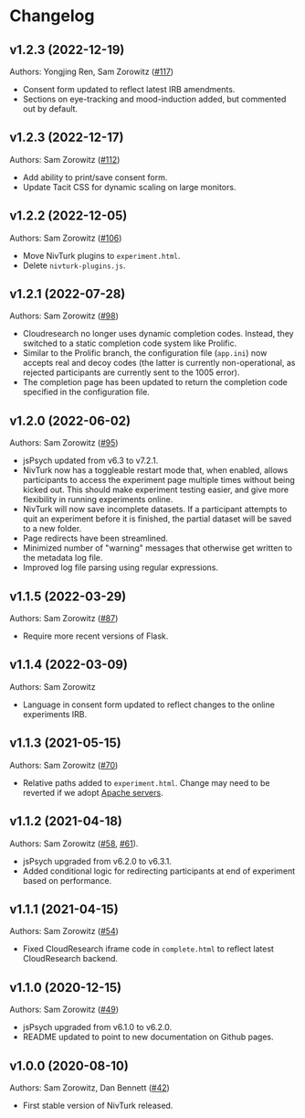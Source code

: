 # Changelog

## v1.2.3 (2022-12-19)

Authors: Yongjing Ren, Sam Zorowitz ([#117](https://github.com/nivlab/nivturk/pull/117))

- Consent form updated to reflect latest IRB amendments.
- Sections on eye-tracking and mood-induction added, but commented out by default.

## v1.2.3 (2022-12-17)

Authors: Sam Zorowitz ([#112](https://github.com/nivlab/nivturk/pull/112))

- Add ability to print/save consent form.
- Update Tacit CSS for dynamic scaling on large monitors.

## v1.2.2 (2022-12-05)

Authors: Sam Zorowitz ([#106](https://github.com/nivlab/nivturk/pull/106))

- Move NivTurk plugins to `experiment.html`.
- Delete `nivturk-plugins.js`.

## v1.2.1 (2022-07-28)

Authors: Sam Zorowitz ([#98](https://github.com/nivlab/nivturk/pull/98))

- Cloudresearch no longer uses dynamic completion codes. Instead, they switched to a static completion code system like Prolific.
- Similar to the Prolific branch, the configuration file (`app.ini`) now accepts real and decoy codes (the latter is currently non-operational, as rejected participants are currently sent to the 1005 error).
- The completion page has been updated to return the completion code specified in the configuration file.

## v1.2.0 (2022-06-02)

Authors: Sam Zorowitz ([#95](https://github.com/nivlab/nivturk/pull/95))

- jsPsych updated from v6.3 to v7.2.1.
- NivTurk now has a toggleable restart mode that, when enabled, allows participants to access the experiment page multiple times without being kicked out. This should make experiment testing easier, and give more flexibility in running experiments online.
- NivTurk will now save incomplete datasets. If a participant attempts to quit an experiment before it is finished, the partial dataset will be saved to a new folder.
- Page redirects have been streamlined.
- Minimized number of "warning" messages that otherwise get written to the metadata log file.
- Improved log file parsing using regular expressions.

## v1.1.5 (2022-03-29)

Authors: Sam Zorowitz ([#87](https://github.com/nivlab/nivturk/pull/87/))

- Require more recent versions of Flask.

## v1.1.4 (2022-03-09)

Authors: Sam Zorowitz

- Language in consent form updated to reflect changes to the online experiments IRB.


## v1.1.3 (2021-05-15)

Authors: Sam Zorowitz ([#70](https://github.com/nivlab/nivturk/pull/70))

- Relative paths added to `experiment.html`. Change may need to be reverted if we adopt [Apache servers](https://github.com/nivlab/nivturk/pull/68).

## v1.1.2 (2021-04-18)

Authors: Sam Zorowitz ([#58](https://github.com/nivlab/nivturk/pull/58), [#61](https://github.com/nivlab/nivturk/pull/61)).

- jsPsych upgraded from v6.2.0 to v6.3.1.
- Added conditional logic for redirecting participants at end of experiment based on performance.

## v1.1.1 (2021-04-15)

Authors: Sam Zorowitz ([#54](https://github.com/nivlab/nivturk/pull/54))

- Fixed CloudResearch iframe code in `complete.html` to reflect latest CloudResearch backend.

## v1.1.0 (2020-12-15)

Authors: Sam Zorowitz ([#49](https://github.com/nivlab/nivturk/pull/49))

- jsPsych upgraded from v6.1.0 to v6.2.0.
- README updated to point to new documentation on Github pages.

## v1.0.0 (2020-08-10)

Authors: Sam Zorowitz, Dan Bennett ([#42](https://github.com/nivlab/nivturk/pull/42))

- First stable version of NivTurk released.
